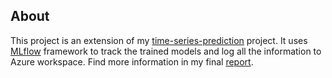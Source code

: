 ## About
This project is an extension of my [time-series-prediction](https://github.com/LudekCizinsky/time-series-prediction) project. It uses [MLflow](https://www.mlflow.org/docs/latest/index.html) framework to track the trained models and log all the information to Azure workspace. Find more information in my final [report](report/report.md).
